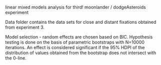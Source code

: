 linear mixed models analysis for third! moonlander / dodgeAsteroids experiment

Data folder contains the data sets for close and distant fixations obtained from experiment 3.

Model selection - random effects are chosen based on BIC. Hypothesis testing is done on the basis of parametric bootstraps with N=10000 iterations. An effect is considered significant if the 95% HDPI of the distribution of values obtained from the bootstrap does not intersect with the 0-line.
